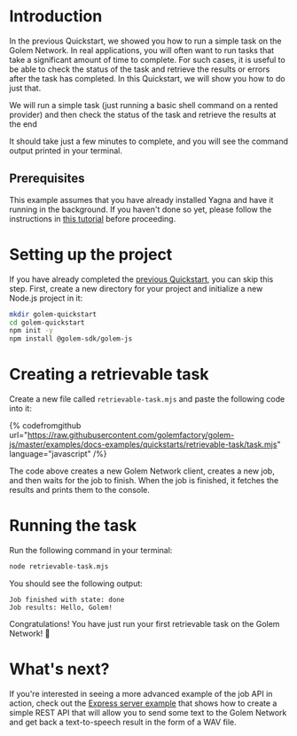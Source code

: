 # Introduction

In the previous Quickstart, we showed you how to run a simple task on the Golem Network. In real applications, you will often want to run tasks that take a significant amount of time to complete. For such cases, it is useful to be able to check the status of the task and retrieve the results or errors after the task has completed. In this Quickstart, we will show you how to do just that.

We will run a simple task (just running a basic shell command on a rented provider) and then check the status of the task and retrieve the results at the end

It should take just a few minutes to complete, and you will see the command output printed in your terminal.

## Prerequisites

This example assumes that you have already installed Yagna and have it running in the background. If you haven't done so yet, please follow the instructions in [this tutorial](/docs/creators/javascript/examples/tools/yagna-installation-for-requestors) before proceeding.

# Setting up the project

If you have already completed the [previous Quickstart](/docs/quickstarts/js-quickstart), you can skip this step.
First, create a new directory for your project and initialize a new Node.js project in it:

```bash
mkdir golem-quickstart
cd golem-quickstart
npm init -y
npm install @golem-sdk/golem-js
```

# Creating a retrievable task

Create a new file called `retrievable-task.mjs` and paste the following code into it:

{% codefromgithub url="https://raw.githubusercontent.com/golemfactory/golem-js/master/examples/docs-examples/quickstarts/retrievable-task/task.mjs" language="javascript" /%}

The code above creates a new Golem Network client, creates a new job, and then waits for the job to finish. When the job is finished, it fetches the results and prints them to the console.

# Running the task

Run the following command in your terminal:

```bash
node retrievable-task.mjs
```

You should see the following output:

```
Job finished with state: done
Job results: Hello, Golem!
```

Congratulations! You have just run your first retrievable task on the Golem Network! 🎉

# What's next?

If you're interested in seeing a more advanced example of the job API in action, check out the [Express server example](/docs/creators/javascript/tutorials/rest-api-with-express) that shows how to create a simple REST API that will allow you to send some text to the Golem Network and get back a text-to-speech result in the form of a WAV file.
